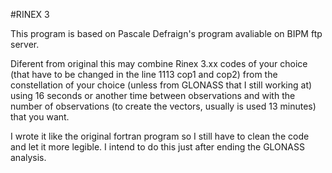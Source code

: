 #RINEX 3

This program is based on Pascale Defraign's program avaliable on BIPM ftp server.

Diferent from original this may combine Rinex 3.xx codes of your choice (that have to be changed in the line 1113 cop1 and cop2) from the constellation of your choice (unless from GLONASS that I still working at) using 16 seconds or another time between observations and with the number of observations (to create the vectors, usually is used 13 minutes) that you want.

I wrote it like the original fortran program so I still have to clean the code and let it more legible. I intend to do this just after ending the GLONASS analysis.

